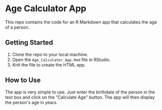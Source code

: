 # Age Calculator App

This repo contains the code for an R Markdown app that calculates the age of a person.

## Getting Started

1. Clone the repo to your local machine.
2. Open the `Age_Calculator_App.Rmd` file in RStudio.
3. Knit the file to create the HTML app.

## How to Use

The app is very simple to use. Just enter the birthdate of the person in the text box and click on the "Calculate Age" button. The app will then display the person's age in years.
